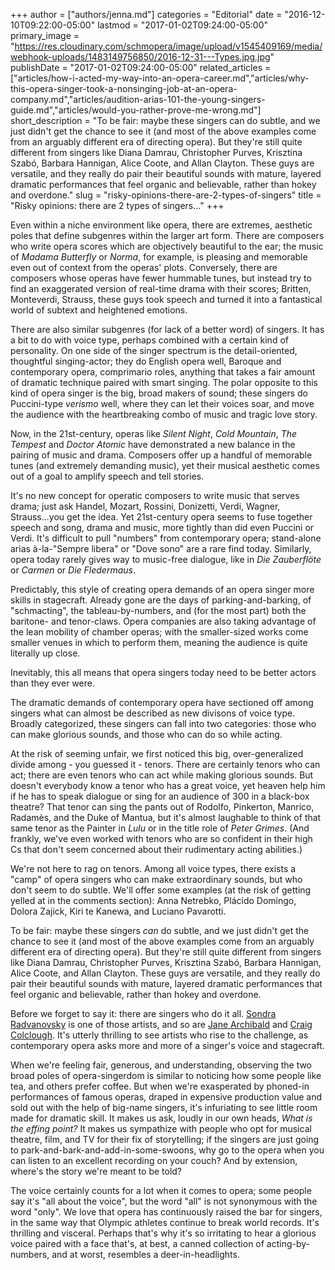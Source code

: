 +++
author = ["authors/jenna.md"]
categories = "Editorial"
date = "2016-12-10T09:22:00-05:00"
lastmod = "2017-01-02T09:24:00-05:00"
primary_image = "https://res.cloudinary.com/schmopera/image/upload/v1545409169/media/webhook-uploads/1483149756850/2016-12-31---Types.jpg.jpg"
publishDate = "2017-01-02T09:24:00-05:00"
related_articles = ["articles/how-i-acted-my-way-into-an-opera-career.md","articles/why-this-opera-singer-took-a-nonsinging-job-at-an-opera-company.md","articles/audition-arias-101-the-young-singers-guide.md","articles/would-you-rather-prove-me-wrong.md"]
short_description = "To be fair: maybe these singers can do subtle, and we just didn&#039;t get the chance to see it (and most of the above examples come from an arguably different era of directing opera). But they&#039;re still quite different from singers like Diana Damrau, Christopher Purves, Krisztina Szabó, Barbara Hannigan, Alice Coote, and Allan Clayton. These guys are versatile, and they really do pair their beautiful sounds with mature, layered dramatic performances that feel organic and believable, rather than hokey and overdone."
slug = "risky-opinions-there-are-2-types-of-singers"
title = "Risky opinions: there are 2 types of singers..."
+++

Even within a niche environment like opera, there are extremes, aesthetic poles that define subgenres within the larger art form. There are composers who write opera scores which are objectively beautiful to the ear; the music of *Madama Butterfly* or *Norma*, for example, is pleasing and memorable even out of context from the operas' plots. Conversely, there are composers whose operas have fewer hummable tunes, but instead try to find an exaggerated version of real-time drama with their scores; Britten, Monteverdi, Strauss, these guys took speech and turned it into a fantastical world of subtext and heightened emotions.

There are also similar subgenres (for lack of a better word) of singers. It has a bit to do with voice type, perhaps combined with a certain kind of personality. On one side of the singer spectrum is the detail-oriented, thoughtful singing-actor; they do English opera well, Baroque and contemporary opera, comprimario roles, anything that takes a fair amount of dramatic technique paired with smart singing. The polar opposite to this kind of opera singer is the big, broad makers of sound; these singers do Puccini-type *verismo* well, where they can let their voices soar, and move the audience with the heartbreaking combo of music and tragic love story.

Now, in the 21st-century, operas like *Silent Night*, *Cold Mountain*, *The Tempest* and *Doctor Atomic* have demonstrated a new balance in the pairing of music and drama. Composers offer up a handful of memorable tunes (and extremely demanding music), yet their musical aesthetic comes out of a goal to amplify speech and tell stories. 

It's no new concept for operatic composers to write music that serves drama; just ask Handel, Mozart, Rossini, Donizetti, Verdi, Wagner, Strauss...you get the idea. Yet 21st-century opera seems to fuse together speech and song, drama and music, more tightly than did even Puccini or Verdi. It's difficult to pull "numbers" from contemporary opera; stand-alone arias à-la-"Sempre libera" or "Dove sono" are a rare find today. Similarly, opera today rarely gives way to music-free dialogue, like in *Die Zauberflöte* or *Carmen* or *Die Fledermaus*. 

Predictably, this style of creating opera demands of an opera singer more skills in stagecraft. Already gone are the days of parking-and-barking, of "schmacting", the tableau-by-numbers, and (for the most part) both the baritone- and tenor-claws. Opera companies are also taking advantage of the lean mobility of chamber operas; with the smaller-sized works come smaller venues in which to perform them, meaning the audience is quite literally up close.

Inevitably, this all means that opera singers today need to be better actors than they ever were.

The dramatic demands of contemporary opera have sectioned off among singers what can almost be described as new divisons of voice type. Broadly categorized, these singers can fall into two categories: those who can make glorious sounds, and those who can do so while acting.

At the risk of seeming unfair, we first noticed this big, over-generalized divide among - you guessed it - tenors. There are certainly tenors who can act; there are even tenors who can act while making glorious sounds. But doesn't everybody know a tenor who has a great voice, yet heaven help him if he has to speak dialogue or sing for an audience of 300 in a black-box theatre? That tenor can sing the pants out of Rodolfo, Pinkerton, Manrico, Radamès, and the Duke of Mantua, but it's almost laughable to think of that same tenor as the Painter in *Lulu* or in the title role of *Peter Grimes*. (And frankly, we've even worked with tenors who are so confident in their high Cs that don't seem concerned about their rudimentary acting abilities.)

We're not here to rag on tenors. Among all voice types, there exists a "camp" of opera singers who can make extraordinary sounds, but who don't seem to do subtle. We'll offer some examples (at the risk of getting yelled at in the comments section): Anna Netrebko, Plácido Domingo, Dolora Zajick, Kiri te Kanewa, and Luciano Pavarotti.

To be fair: maybe these singers *can* do subtle, and we just didn't get the chance to see it (and most of the above examples come from an arguably different era of directing opera). But they're still quite different from singers like Diana Damrau, Christopher Purves, Krisztina Szabó, Barbara Hannigan, Alice Coote, and Allan Clayton. These guys are versatile, and they really do pair their beautiful sounds with mature, layered dramatic performances that feel organic and believable, rather than hokey and overdone.

Before we forget to say it: there are singers who do it all. [Sondra Radvanovsky](/talking-with-singers-sondra-radvanovsky/) is one of those artists, and so are [Jane Archibald](/scene/people/jane-archibald/) and [Craig Colclough](/scene/people/craig-colclough/). It's utterly thrilling to see artists who rise to the challenge, as contemporary opera asks more and more of a singer's voice and stagecraft.

When we're feeling fair, generous, and understanding, observing the two broad poles of opera-singerdom is similar to noticing how some people like tea, and others prefer coffee. But when we're exasperated by phoned-in performances of famous operas, draped in expensive production value and sold out with the help of big-name singers, it's infuriating to see little room made for dramatic skill. It makes us ask, loudly in our own heads, *What is the effing point?* It makes us sympathize with people who opt for musical theatre, film, and TV for their fix of storytelling; if the singers are just going to park-and-bark-and-add-in-some-swoons, why go to the opera when you can listen to an excellent recording on your couch? And by extension, where's the story we're meant to be told?

The voice certainly counts for a lot when it comes to opera; some people say it's "all about the voice", but the word "all" is not synonymous with the word "only". We love that opera has continuously raised the bar for singers, in the same way that Olympic athletes continue to break world records. It's thrilling and visceral. Perhaps that's why it's so irritating to hear a glorious voice paired with a face that's, at best, a canned collection of acting-by-numbers, and at worst, resembles a deer-in-headlights.
